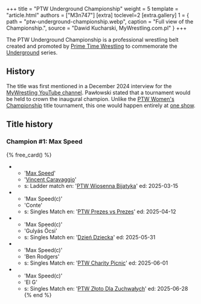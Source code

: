 +++
title = "PTW Underground Championship"
weight = 5
template = "article.html"
authors = ["M3n747"]
[extra]
toclevel=2
[extra.gallery]
1 = { path = "ptw-underground-championship.webp", caption = "Full view of the Championship.", source = "Dawid Kucharski, MyWrestling.com.pl" }
+++

The PTW Underground Championship is a professional wrestling belt created and promoted by [Prime Time Wrestling](@/o/ptw.md) to commemorate the [Underground](@/e/underground.md) series.

<!-- more -->

## History

The title was first mentioned in a December 2024 interview for the [MyWrestling YouTube channel][pawłowski-my-wrestling-live]. Pawłowski stated that a tournament would be held to crown the inaugural champion. Unlike the [PTW Women's Championship](@/c/ptw-womens-championship.md) title tournament, this one would happen entirely at [one show](@/e/ptw/2025-02-15-ptw-wrestlingowe-walentynki.md).

## Title history

### Champion #1: Max Speed

{% free_card() %}
- - '[Max Speed](@/w/max-speed.md)'
  - '[Vincent Caravaggio](@/w/vincent-caravaggio.md)'
  - s: Ladder match
    en: '[PTW Wiosenna Bijatyka](@/e/ptw/2025-03-15-ptw-wiosenna-bijatyka.md)'
    ed: 2025-03-15
- - 'Max Speed(c)'
  - 'Conte'
  - s: Singles Match
    en: '[PTW Prezes vs Prezes](@/e/ptw/2025-04-12-ptw-prezes-vs-prezes.md)'
    ed: 2025-04-12
- - 'Max Speed(c)'
  - 'Gulyás Öcsi'
  - s: Singles Match
    en: '[Dzień Dziecka](@/e/ptw/2025-05-31-ptw-dzien-dziecka.md)'
    ed: 2025-05-31
- - 'Max Speed(c)'
  - 'Ben Rodgers'
  - s: Singles Match
    en: '[PTW Charity Picnic](@/e/ptw/2025-06-01-ptw-charity-picnic.md)'
    ed: 2025-06-01
- - 'Max Speed(c)'
  - 'El G'
  - s: Singles Match
    en: '[PTW Złoto Dla Zuchwałych](@/e/ptw/2025-06-28-ptw-zloto-dla-zuchwalych.md)'
    ed: 2025-06-28
{% end %}

[pawłowski-my-wrestling-live]: https://www.youtube.com/watch?v=D4kwKCFbY9c
